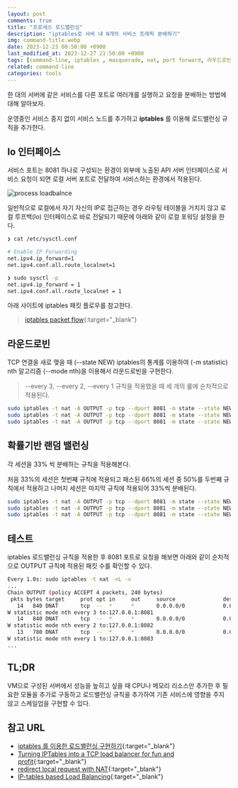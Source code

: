 ```yaml
---
layout: post
comments: true
title: "프로세스 로드밸런싱"
description: "iptables로 서버 내 N개의 서비스 트래픽 분배하기"
img: command-title.webp
date: 2023-12-23 00:50:00 +0900
last_modified_at: 2023-12-27 21:50:00 +0900
tags: [command-line, iptables , masquerade, nat, port forward, 라우드로빈, 로드밸런싱] # add tag
related: command-line
categories: tools
---
```


한 대의 서버에 같은 서비스를 다른 포트로 여러개를 실행하고 요청을 분배하는 방법에 대해 알아보자. 

운영중인 서비스 중지 없이 서비스 노드를 추가하고 **iptables** 를 이용해 로드밸런싱 규칙을 추가한다. 

<!--more-->

## lo 인터페이스

서비스 포트는 8081 하나로 구성되는 환경이 외부에 노출된 API 서버 인터페이스로 서비스 요청이 되면 로컬 서버 포트로 전달하여 서비스하는 환경에서 적용된다.  

![process loadbalnce]({{site.baseurl}}/assets/img/process_lb.png)

일반적으로 로컬에서 자기 자신의 IP로 접근하는 경우 라우팅 테이블을 거치지 않고 로컬 루프백(lo) 인터페이스로 바로 전달되기 때문에 아래와 같이 로컬 포워딩 설정을 한다. 

```bash
❯ cat /etc/sysctl.conf

# Enable IP Forwarding
net.ipv4.ip_forward=1
net.ipv4.conf.all.route_localnet=1

❯ sudo sysctl -p
net.ipv4.ip_forward = 1
net.ipv4.conf.all.route_localnet = 1
```

아래 사이트에 iptables 패킷 플로우를 참고한다. 
> [iptables packet flow](https://rakhesh.com/linux-bsd/iptables-packet-flow-and-various-others-bits-and-bobs/){:target="_blank"}  


## 라운드로빈 

TCP 연결을 새로 맺을 때 (--state NEW) iptables의 통계를 이용하여 (-m statistic) nth 알고리즘 (--mode nth)을 이용해서 라운드로빈을 구현한다. 

> --every 3, --every 2, --every 1 규칙을 적용했을 때 세 개의 룰에 순차적으로 적용된다.   


```bash
sudo iptables -t nat -A OUTPUT -p tcp --dport 8081 -m state --state NEW -m statistic --mode nth --every 3 --packet 0 -j DNAT --to 127.0.0.1:8081
sudo iptables -t nat -A OUTPUT -p tcp --dport 8081 -m state --state NEW -m statistic --mode nth --every 2 --packet 0 -j DNAT --to 127.0.0.1:8082
sudo iptables -t nat -A OUTPUT -p tcp --dport 8081 -m state --state NEW -m statistic --mode nth --every 1 --packet 0 -j DNAT --to 127.0.0.1:8083
```

## 확률기반 랜덤 밸런싱

각 세션을 33% 씩 분배하는 규칙을 적용해본다. 

처음 33%의 세션은 첫번째 규칙에 적용되고 패스된 66%의 세션 중 50%를 두번째 규칙에서 적용하고 나머지 세션은 마지막 규칙에 적용되어 33%씩 분배된다. 

```bash
sudo iptables -t nat -A OUTPUT -p tcp --dport 8081 -m state --state NEW -m statistic --mode random --probability .33 -j DNAT --to 127.0.0.1:8081
sudo iptables -t nat -A OUTPUT -p tcp --dport 8081 -m state --state NEW -m statistic --mode random --probability .50 -j DNAT --to 127.0.0.1:8082
sudo iptables -t nat -A OUTPUT -p tcp --dport 8081 -m state --state NEW -j DNAT --to 127.0.0.1:8083
```

## 테스트 

iptables 로드밸런싱 규칙을 적용한 후 8081 포트로 요청을 해보면 아래와 같이 순차적으로 OUTPUT 규칙에 적용된 패킷 수를 확인할 수 있다. 

```bash
Every 1.0s: sudo iptables -t nat -nL -v                                LAPTOP-JSYOON: Wed Dec 27 22:40:13 2023
...
Chain OUTPUT (policy ACCEPT 4 packets, 240 bytes)
 pkts bytes target     prot opt in     out     source               destination
   14   840 DNAT       tcp  --  *      *       0.0.0.0/0            0.0.0.0/0            tcp dpt:8081 state NE
W statistic mode nth every 3 to:127.0.0.1:8081
   14   840 DNAT       tcp  --  *      *       0.0.0.0/0            0.0.0.0/0            tcp dpt:8081 state NE
W statistic mode nth every 2 to:127.0.0.1:8082
   13   780 DNAT       tcp  --  *      *       0.0.0.0/0            0.0.0.0/0            tcp dpt:8081 state NE
W statistic mode nth every 1 to:127.0.0.1:8083
...
```

## TL;DR 

VM으로 구성된 서버에서 성능을 높히고 싶을 때 CPU나 메모리 리소스만 추가한 후 필요한 모듈을 추가로 구동하고 로드밸런싱 규칙을 추가하여 기존 서비스에 영향을 주지 않고 스케일업을 구현할 수 있다. 


## 참고 URL

- [iptables 를 이용한 로드밸런싱 구현하기](https://winixsite.wordpress.com/2015/03/31/iptables-%EB%A5%BC-%EC%9D%B4%EC%9A%A9%ED%95%9C-%EB%A1%9C%EB%93%9C%EB%B0%B8%EB%9F%B0%EC%8B%B1-%EA%B5%AC%ED%98%84%ED%95%98%EA%B8%B0/){:target="_blank"} 
- [Turning IPTables into a TCP load balancer for fun and profit](https://scalingo.com/blog/iptables){:target="_blank"}
- [redirect local request with NAT](https://copyprogramming.com/howto/iptables-redirect-local-request-with-nat){:target="_blank"}
- [IP-tables based Load Balancing](https://loadbalancerweb.wordpress.com/2016/07/03/ip-tables-based-load-balnacing/){:target="_blank"}